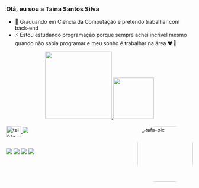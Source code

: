 ### Olá, eu sou a Taina Santos Silva

- 🌱 Graduando em Ciência da Computação e pretendo trabalhar com back-end
- ⚡ Estou estudando programação porque sempre achei incrivel mesmo quando não sabia programar e meu sonho é trabalhar na área ❤🤞

<div align="center">
  <a href="https://github.com/Tainassilva">
  <img height="180em" src="https://github-readme-stats.vercel.app/api?username=Tainassilva&show_icons=true&theme=radical&include_all_commits=true&count_private=true"/>
  <img height="110em" src="https://github-readme-stats.vercel.app/api/top-langs/?username=Tainassilva&layout=compact&langs_count=7&theme=radical"/>
</div>
  
  <div style="display: inline_block"><br>
  <img align="center" alt="taina-Java" height="30" width="40" 
  <img src="https://cdn.jsdelivr.net/gh/devicons/devicon/icons/java/java-original-wordmark.svg" />
  <img src="https://cdn.jsdelivr.net/gh/devicons/devicon/icons/html5/html5-original.svg" />
  <img align="right" alt="Rafa-pic" height="150" style="border-radius:50px;" src="https://i.picasion.com/pic91/e186d403c1fcf66fa3bb572e6b8bfd24.gif">
</div>
  
  ##
  
<div>
    <a href="https://www.youtube.com/channel/UCZZ_ZRdrBWb66m-hzRXmbyA" target="_blank"><img src="https://img.shields.io/badge/YouTube-FF0000?style=for-the-badge&logo=youtube&logoColor=white" target="_blank"></a>
  <a href="https://www.instagram.com/tatasilva2511" target="_blank"><img src="https://img.shields.io/badge/-Instagram-%23E4405F?style=for-the-badge&logo=instagram&logoColor=white" target="_blank"></a>
  <a href = "tainassilva25111996@gmail.com"><img src="https://img.shields.io/badge/-Gmail-%23333?style=for-the-badge&logo=gmail&logoColor=red" target="_blank"></a>
  <a href="https://www.linkedin.com/in/taina-silva-4b7653182" target="_blank"><img src="https://img.shields.io/badge/-LinkedIn-%230077B5?style=for-the-badge&logo=linkedin&logoColor=white" target="_blank"></a> 
</div>
  
